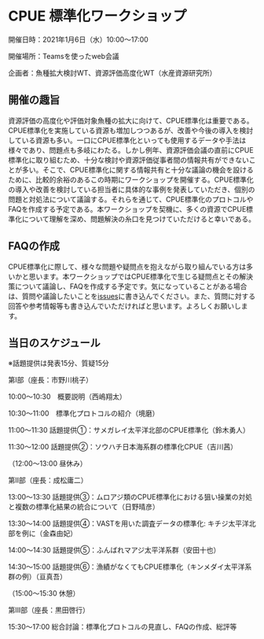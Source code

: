 # CPUE 標準化ワークショップ

開催日時：2021年1月6日（水）10:00～17:00

開催場所：Teamsを使ったweb会議

企画者：魚種拡大検討WT、資源評価高度化WT（水産資源研究所）

## 開催の趣旨
資源評価の高度化や評価対象魚種の拡大に向けて、CPUE標準化は重要である。CPUE標準化を実施している資源も増加しつつあるが、改善や今後の導入を検討している資源も多い。一口にCPUE標準化といっても使用するデータや手法は様々であり、問題点も多岐にわたる。しかし例年、資源評価会議の直前にCPUE標準化に取り組むため、十分な検討や資源評価従事者間の情報共有ができないことが多い。そこで、CPUE標準化に関する情報共有と十分な議論の機会を設けるために、比較的余裕のあるこの時期にワークショップを開催する。CPUE標準化の導入や改善を検討している担当者に具体的な事例を発表していただき、個別の問題と対処法について議論する。それらを通じて、CPUE標準化のプロトコルやFAQを作成する予定である。本ワークショップを契機に、多くの資源でCPUE標準化について理解を深め、問題解決の糸口を見つけていただけると幸いである。

## FAQの作成
CPUE標準化に際して、様々な問題や疑問点を抱えながら取り組んでいる方は多いかと思います。本ワークショップではCPUE標準化で生じる疑問点とその解決策について議論し、FAQを作成する予定です。気になっていることがある場合は、質問や議論したいことを[issues](https://github.com/ShotaNishijima/CPUE_workshop/issues)に書き込んでください。また、質問に対する回答や参考情報等も書き込んでいただければと思います。よろしくお願いします。

## 当日のスケジュール
※話題提供は発表15分、質疑15分

第I部（座長：市野川桃子）

10:00～10:30　概要説明（西嶋翔太）

10:30～11:00　標準化プロトコルの紹介（境磨）

11:00～11:30  話題提供①：サメガレイ太平洋北部のCPUE標準化（鈴木勇人）

11:30～12:00  話題提供②：ソウハチ日本海系群の標準化CPUE（吉川茜）

（12:00～13:00  昼休み）

第II部（座長：成松庸二）

13:00～13:30  話題提供③：ムロアジ類のCPUE標準化における狙い操業の対処と複数の標準化結果の統合について（日野晴彦）

13:30～14:00  話題提供④：VASTを用いた調査データの標準化: キチジ太平洋北部を例に（金森由妃）

14:00～14:30  話題提供⑤：ふんばれマアジ太平洋系群（安田十也）

14:30～15:00  話題提供⑥：漁績がなくてもCPUE標準化（キンメダイ太平洋系群の例）（亘真吾）

（15:00～15:30  休憩）

第III部（座長：黒田啓行）

15:30～17:00  総合討論：標準化プロトコルの見直し、FAQの作成、総評等
